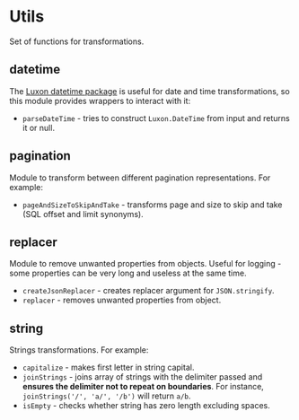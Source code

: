 # Utils

Set of functions for transformations.

## datetime

The [Luxon datetime package](https://moment.github.io/luxon/) is useful for date and time transformations, so this module provides wrappers to interact with it:

- `parseDateTime` - tries to construct `Luxon.DateTime` from input and returns it or null.

## pagination

Module to transform between different pagination representations. For example:

- `pageAndSizeToSkipAndTake` - transforms page and size to skip and take (SQL offset and limit synonyms).

## replacer

Module to remove unwanted properties from objects. Useful for logging - some properties can be very long and useless at the same time.

- `createJsonReplacer` - creates replacer argument for `JSON.stringify`.
- `replacer` - removes unwanted properties from object.

## string

Strings transformations. For example:

- `capitalize` - makes first letter in string capital.
- `joinStrings` - joins array of strings with the delimiter passed and **ensures the delimiter not to repeat on boundaries**. For instance, `joinStrings('/', 'a/', '/b')` will return `a/b`.
- `isEmpty` - checks whether string has zero length excluding spaces.
